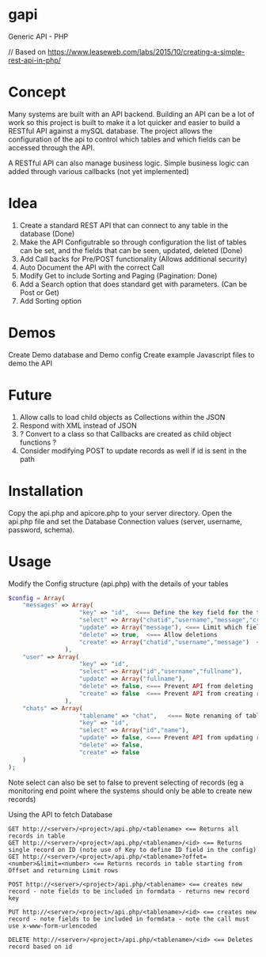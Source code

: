 # gapi

Generic API - PHP

// Based on https://www.leaseweb.com/labs/2015/10/creating-a-simple-rest-api-in-php/

# Concept

Many systems are built with an API backend. Building an API can be a lot of work so this project is built to make it a lot quicker and easier to build a RESTful API against a mySQL database. The project allows the configuration of the api to control which tables and which fields can be accessed through the API.

A RESTful API can also manage business logic. Simple business logic can added through various callbacks (not yet implemented)

# Idea

1. Create a standard REST API that can connect to any table in the database (Done)
2. Make the API Configutrable so through configuration the list of tables can be set, and the fields that can be seen, updated, deleted (Done)
3. Add Call backs for Pre/POST functionality (Allows additional security)
4. Auto Document the API with the correct Call
5. Modify Get to include Sorting and Paging (Pagination: Done)
6. Add a Search option that does standard get with parameters. (Can be Post or Get)
7. Add Sorting option

# Demos

Create Demo database and Demo config
Create example Javascript files to demo the API

# Future

1. Allow calls to load child objects as Collections within the JSON
2. Respond with XML instead of JSON
3. ? Convert to a class so that Callbacks are created as child object functions ?
4. Consider modifying POST to update records as well if id is sent in the path

# Installation

Copy the api.php and apicore.php to your server directory. Open the api.php file and set the Database Connection values (server, username, password, schema).

# Usage

Modify the Config structure (api.php) with the details of your tables

```PHP
$config = Array(
    "messages" => Array(
					"key" => "id",  <=== Define the key field for the table in the database
					"select" => Array("chatid","username","message","createddate"), <=== Limit which fields acan be selected
					"update" => Array("message"), <=== Limit which fields can be updated
					"delete" => true,  <=== Allow deletions
					"create" => Array("chatid","username","message")  <=== Limit which fields can be detailed when new record is created (not id in this case is auto)
				),
    "user" => Array(
					"key" => "id",
					"select" => Array("id","username","fullname"),
					"update" => Array("fullname"),
					"delete" => false, <=== Prevent API from deleting
					"create" => false  <=== Prevent API from creating records
				),
	"chats" => Array(
					"tablename" => "chat",   <=== Note renaming of table - API converts incoming 'chats' to the correct table name chat
					"key" => "id",
					"select" => Array("id","name"),
					"update" => false, <=== Prevent API from updating records
					"delete" => false,
					"create" => false
	)
);
```

Note select can also be set to false to prevent selecting of records (eg a monitoring end point where the systems should only be able to create new records)

Using the API to fetch Database

```HTTP
GET http://<server>/<project>/api.php/<tablename> <== Returns all  records in table
GET http://<server>/<project>/api.php/<tablename>/<id> <== Returns single record on ID (note use of Key to define ID field in the config)
GET http://<server>/<project>/api.php/<tablename>?offet=<number>&limit=<number> <== Returns records in table starting from Offset and returning Limit rows

POST http://<server>/<project>/api.php/<tablename> <== creates new record - note fields to be included in formdata - returns new record key

PUT http://<server>/<project>/api.php/<tablename>/<id> <== creates new record - note fields to be included in formdata - note the call must use x-www-form-urlencoded

DELETE http://<server>/<project>/api.php/<tablename>/<id> <== Deletes record based on id
```
